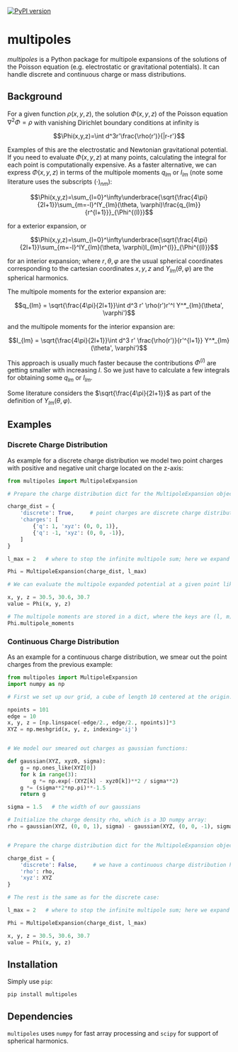 [![PyPI version](https://badge.fury.io/py/multipoles.svg)](https://badge.fury.io/py/multipoles)

# multipoles

*multipoles* is a Python package for multipole expansions of the solutions of the Poisson equation (e.g. electrostatic or gravitational potentials). It can handle discrete and continuous charge or mass distributions.

## Background

For a given function $\rho(x,y,z)$, the solution $\Phi(x,y,z)$ of the Poisson equation $\nabla^2\Phi=\rho$ with vanishing Dirichlet boundary conditions at infinity is

$$\Phi(x,y,z)=\int d^3r'\frac{\rho(r')}{|r-r'}$$

Examples of this are the electrostatic and Newtonian gravitational potential.
If you need to evaluate $\Phi(x,y,z)$ at many points, calculating the integral for each point is computationally expensive. As a faster alternative, we can express $\Phi(x,y,z)$ in terms of the multipole moments $q_{lm}$ or $I_{lm}$ (note some literature uses the subscripts $(\cdot)_{nm}$):

$$\Phi(x,y,z)=\sum_{l=0}^\infty\underbrace{\sqrt{\frac{4\pi}{2l+1}}\sum_{m=-l}^lY_{lm}(\theta, \varphi)\frac{q_{lm}}{r^{l+1}}}_{\Phi^{(l)}}$$

for a exterior expansion, or

$$\Phi(x,y,z)=\sum_{l=0}^\infty\underbrace{\sqrt{\frac{4\pi}{2l+1}}\sum_{m=-l}^lY_{lm}(\theta, \varphi)I_{lm}r^{l}}_{\Phi^{(l)}}$$

for an interior expansion; where $r, \theta, \varphi$ are the usual spherical coordinates corresponding to the cartesian coordinates $x, y, z$ and $Y_{lm}(\theta, \varphi)$ are the spherical harmonics.

The multipole moments for the exterior expansion are:

$$q_{lm} = \sqrt{\frac{4\pi}{2l+1}}\int d^3 r' \rho(r')r'^l Y^*_{lm}(\theta', \varphi')$$

and the multipole moments for the interior expansion are:

$$I_{lm} = \sqrt{\frac{4\pi}{2l+1}}\int d^3 r' \frac{\rho(r')}{r'^{l+1}} Y^*_{lm}(\theta', \varphi')$$

This approach is usually much faster because the contributions $\Phi^{(l)}$ are getting smaller with increasing <i>l</i>. So we just have to calculate a few integrals for obtaining some  $q_{lm}$ or  $I_{lm}$.

Some literature considers the $\sqrt{\frac{4\pi}{2l+1}}$ as part of the definition of $Y_{lm}(\theta, \varphi)$.

## Examples

### Discrete Charge Distribution

As example for a discrete charge distribution we model two point charges with positive and negative unit charge located on the z-axis:

```python
from multipoles import MultipoleExpansion

# Prepare the charge distribution dict for the MultipoleExpansion object:

charge_dist = {
    'discrete': True,     # point charges are discrete charge distributions
    'charges': [
        {'q': 1, 'xyz': (0, 0, 1)},
        {'q': -1, 'xyz': (0, 0, -1)},
    ]
}

l_max = 2   # where to stop the infinite multipole sum; here we expand up to the quadrupole (l=2)

Phi = MultipoleExpansion(charge_dist, l_max)

# We can evaluate the multipole expanded potential at a given point like this:

x, y, z = 30.5, 30.6, 30.7
value = Phi(x, y, z)

# The multipole moments are stored in a dict, where the keys are (l, m) and the values q_lm:
Phi.multipole_moments
```

### Continuous Charge Distribution

As an example for a continuous charge distribution, we smear out the point charges from the previous
example:

```python
from multipoles import MultipoleExpansion
import numpy as np

# First we set up our grid, a cube of length 10 centered at the origin:

npoints = 101
edge = 10
x, y, z = [np.linspace(-edge/2., edge/2., npoints)]*3
XYZ = np.meshgrid(x, y, z, indexing='ij')


# We model our smeared out charges as gaussian functions:

def gaussian(XYZ, xyz0, sigma):
    g = np.ones_like(XYZ[0])
    for k in range(3):
        g *= np.exp(-(XYZ[k] - xyz0[k])**2 / sigma**2)
    g *= (sigma**2*np.pi)**-1.5
    return g

sigma = 1.5   # the width of our gaussians

# Initialize the charge density rho, which is a 3D numpy array:
rho = gaussian(XYZ, (0, 0, 1), sigma) - gaussian(XYZ, (0, 0, -1), sigma)


# Prepare the charge distribution dict for the MultipoleExpansion object:

charge_dist = {
    'discrete': False,     # we have a continuous charge distribution here
    'rho': rho,
    'xyz': XYZ
}

# The rest is the same as for the discrete case:

l_max = 2   # where to stop the infinite multipole sum; here we expand up to the quadrupole (l=2)

Phi = MultipoleExpansion(charge_dist, l_max)

x, y, z = 30.5, 30.6, 30.7
value = Phi(x, y, z)
```

## Installation

Simply use `pip`:

```
pip install multipoles
```

## Dependencies

`multipoles` uses `numpy` for fast array processing and `scipy` for support of spherical harmonics.
